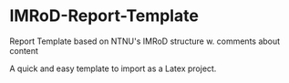 # IMRoD-Report-Template
Report Template based on NTNU's IMRoD structure w. comments about content

A quick and easy template to import as a Latex project.
